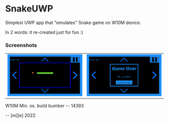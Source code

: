 # SnakeUWP

Simplest UWP app that "emulates" Snake game on W10M device. 

In 2 words: it re-created just for fun :)

### Screenshots
<table><tr>
<td> <img src="Images/shot1.png" alt="Drawing1" style="width: 250px;"/> </td>
<td> <img src="Images/shot2.png" alt="Drawing2" style="width: 250px;"/> </td>
</tr></table>

W10M
Min. os. build bumber -- 14393

-- [m][e] 2022 